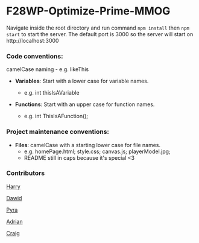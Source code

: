 # F28WP-Optimize-Prime-MMOG

Navigate inside the root directory and run command ```npm install``` then ```npm start``` to start the server.
The default port is 3000 so the server will start on http://localhost:3000

### Code conventions:

camelCase naming - e.g. likeThis

- **Variables**: Start with a lower case for variable names.
  - e.g. int thisIsAVariable
  
- **Functions**: Start with an upper case for function names.
  - e.g. int ThisIsAFunction();

### Project maintenance conventions:

- **Files**: camelCase with a starting lower case for file names.
    - e.g. homePage.html; style.css; canvas.js; playerModel.jpg; 
    - README still in caps because it's special <3

### Contributors

[Harry](https://github.com/N0m0turtle)

[Dawid](https://github.com/DawidGc)

[Pyra](https://github.com/SilentSierra)

[Adrian](https://github.com/Adee1499)

[Craig](https://github.com/craigm2013)
